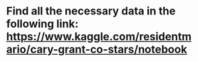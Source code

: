 # Find all the necessary data in the following link: https://www.kaggle.com/residentmario/cary-grant-co-stars/notebook
